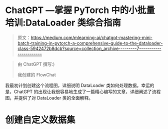 # ChatGPT —掌握 PyTorch 中的小批量培训:DataLoader 类综合指南

> 原文：<https://medium.com/mlearning-ai/chatgpt-mastering-mini-batch-training-in-pytorch-a-comprehensive-guide-to-the-dataloader-class-5942472b8dcb?source=collection_archive---------7----------------------->

> 由 ChatGPT 撰写:)
> 
> 我创建的 FlowChat

我最初计划创建这个流程图，详细说明 DataLoader 类如何处理数据。幸运的是，ChatGPT 的出现让我很容易地生成了一篇精心编写的文章，详细阐述了流程图，并提供了对 DataLoader 类的全面解释。

# **创建自定义数据集**